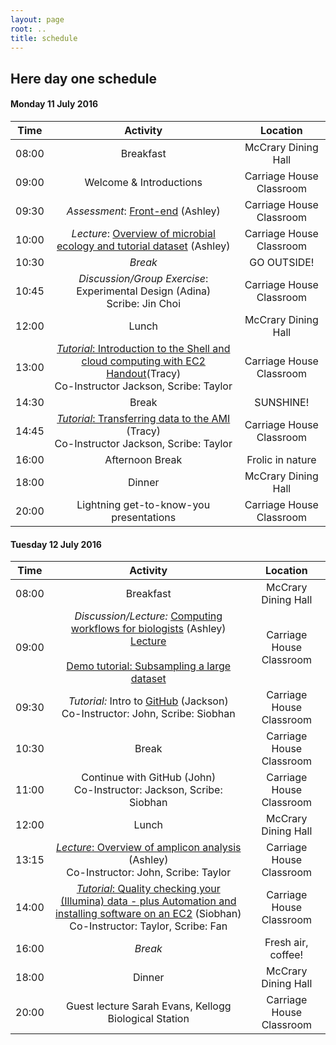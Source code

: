 ```yaml
---
layout: page
root: ..
title: schedule
---
```


## Here day one schedule
#### <a name="22"></a> Monday 11 July 2016
| Time       | Activity        | Location  |
| ------------- |:-------------:| :-----:|
| 08:00     | Breakfast | McCrary Dining Hall |
| 09:00      | Welcome & Introductions     |  Carriage House Classroom |
| 09:30 | _Assessment_: [Front-end](http://goo.gl/forms/8ntDdTu0OO9O2SNI3) (Ashley)    | Carriage House Classroom   |
| 10:00 | _Lecture_: [Overview of microbial ecology and tutorial dataset](https://github.com/edamame-course/2016-tutorials/blob/master/lectures/2016-07-11-AM_Ashley_WelcomeLecture.pdf) (Ashley)   | Carriage House Classroom   |
| 10:30 | _Break_  | GO OUTSIDE!   |
| 10:45 | _Discussion/Group Exercise_: Experimental Design (Adina) <br> Scribe: Jin Choi   | Carriage House Classroom   |
| 12:00 | Lunch   | McCrary Dining Hall   |
| 13:00 | [_Tutorial_: Introduction to the Shell and cloud computing with EC2](https://github.com/edamame-course/2016-tutorials/blob/master/lectureOverview_ShellCloud.md) [Handout](https://github.com/edamame-course/2016-tutorials/blob/master/HandoutsResources/UnixLinuxCommandReference.pdf)(Tracy) <br> Co-Instructor Jackson, Scribe: Taylor   | Carriage House Classroom   |
| 14:30 | Break  | SUNSHINE! |
| 14:45 | [_Tutorial_: Transferring data to the AMI](https://github.com/edamame-course/2015-tutorials/blob/master/final/2015-06-22-EC2_Connection_FileTransfer.md) (Tracy)<br> Co-Instructor Jackson, Scribe: Taylor  | Carriage House Classroom |
| 16:00 | Afternoon Break   | Frolic in nature  |
| 18:00 | Dinner  | McCrary Dining Hall   |
| 20:00 | Lightning get-to-know-you presentations | Carriage House Classroom   |

#### <a name="23"></a> Tuesday 12 July 2016
| Time       | Activity        | Location  |
| ------------- |:-------------:| :-----:|
| 08:00     | Breakfast | McCrary Dining Hall |
| 09:00 | _Discussion/Lecture:_ [Computing workflows for biologists](http://journals.plos.org/plosbiology/article?id=10.1371/journal.pbio.1002303) (Ashley)  <br> [Lecture](https://github.com/edamame-course/2016-tutorials/blob/master/lectures/2016-07-12_Ashley_ComputingWorkflowsForBiologists.pdf)</br> <br> [Demo tutorial: Subsampling a large dataset](https://github.com/edamame-course/2015-tutorials/blob/master/final/2015-06-23-QIIME1.md#ampliconsubsampling) </br>    | Carriage House Classroom   |
| 09:30 | _Tutorial:_ Intro to [GitHub](https://github.com/edamame-course/Github/blob/master/Tutorial.md) (Jackson) <br> Co-Instructor: John, Scribe: Siobhan </br> | Carriage House Classroom   |
| 10:30 | Break  | Carriage House Classroom   |
| 11:00 | Continue with GitHub (John)<br> Co-Instructor: Jackson, Scribe: Siobhan </br>| Carriage House Classroom   |
| 12:00 | Lunch   | McCrary Dining Hall   |
| 13:15 | [_Lecture_: Overview of amplicon analysis](https://github.com/edamame-course/2016-tutorials/blob/master/lectures/2016-07-13-AM_Ashley_OverviewOfAmpliconAnalysis.pdf) (Ashley)<br> Co-Instructor: John, Scribe: Taylor </br> | Carriage House Classroom   |
| 14:00 | [_Tutorial_: Quality checking your (Illumina) data - plus Automation and installing software on an EC2](https://github.com/edamame-course/FastQC/blob/master/final/2016-06-22_FastQC_tutorial.md) (Siobhan) <br> Co-Instructor: Taylor, Scribe: Fan </br>  | Carriage House Classroom   |
| 16:00 | _Break_  | Fresh air, coffee!   |
| 18:00 | Dinner  | McCrary Dining Hall   |
| 20:00 | Guest lecture Sarah Evans, Kellogg Biological Station | Carriage House Classroom   |
